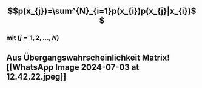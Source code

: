 ## $$p(x_{j})=\sum^{N}_{i=1}p(x_{i})p(x_{j}|x_{i})$$
### mit $(j=1,2,\dots,N)$


## Aus Übergangswahrscheinlichkeit Matrix![[WhatsApp Image 2024-07-03 at 12.42.22.jpeg]]
